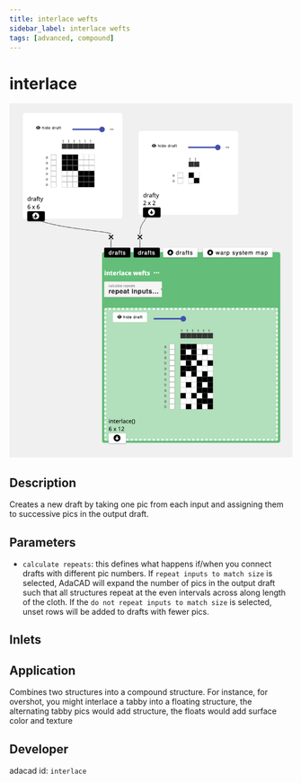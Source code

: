 ```yaml
---
title: interlace wefts
sidebar_label: interlace wefts
tags: [advanced, compound]
---
```

# interlace
![file](./img/interlace.png)

## Description
Creates a new draft by taking one pic from each input and assigning them to successive pics in the output draft.

## Parameters
- `calculate repeats`: this defines what happens if/when you connect drafts with different pic numbers. If `repeat inputs to match size` is selected, AdaCAD will expand the number of pics in the output draft such that all structures repeat at the even intervals across along length of the cloth. If the `do not repeat inputs to match size` is selected, unset rows will be added to drafts with fewer pics. 

## Inlets


## Application
Combines two structures into a compound structure. For instance, for overshot, you might interlace a tabby into a floating structure, the alternating tabby pics would add structure, the floats would add surface color and texture

## Developer
adacad id: `interlace`
